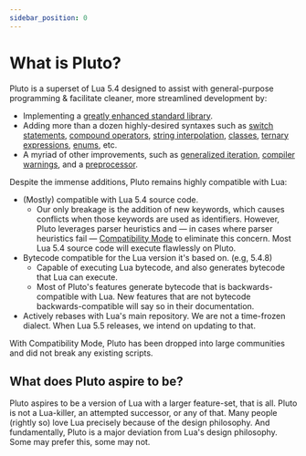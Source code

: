 ```yaml
---
sidebar_position: 0
---
```


# What is Pluto?
Pluto is a superset of Lua 5.4 designed to assist with general-purpose programming & facilitate cleaner, more streamlined development by:
- Implementing a [greatly enhanced standard library](<category/runtime-environment>).
- Adding more than a dozen highly-desired syntaxes such as [switch statements](<New Features/Switch Blocks>), [compound operators](<New Operators#compound-operators>), [string interpolation](<New Features/String Interpolation>), [classes](<New Features/Object-Oriented Programming#class-statement>), [ternary expressions](<New Features/Ternary Expressions>), [enums](<New Features/Enumerations>), etc.
- A myriad of other improvements, such as [generalized iteration](<Qol Improvements/Generalized Iteraction>), [compiler warnings](<New Features/Compiler Warnings>), and a [preprocessor](<New Features/Preprocessing>).

Despite the immense additions, Pluto remains highly compatible with Lua:
- (Mostly) compatible with Lua 5.4 source code.
  - Our only breakage is the addition of new keywords, which causes conflicts when those keywords are used as identifiers. However, Pluto leverages parser heuristics and — in cases where parser heuristics fail — [Compatibility Mode](<Compatibility#compatibility-mode>) to eliminate this concern. Most Lua 5.4 source code will execute flawlessly on Pluto.
- Bytecode compatible for the Lua version it's based on. (e.g, 5.4.8)
  - Capable of executing Lua bytecode, and also generates bytecode that Lua can execute.
  - Most of Pluto's features generate bytecode that is backwards-compatible with Lua. New features that are not bytecode backwards-compatible will say so in their documentation.
- Actively rebases with Lua's main repository. We are not a time-frozen dialect. When Lua 5.5 releases, we intend on updating to that.

With Compatibility Mode, Pluto has been dropped into large communities and did not break any existing scripts.

## What does Pluto aspire to be?
Pluto aspires to be a version of Lua with a larger feature-set, that is all. Pluto is not a Lua-killer, an attempted successor, or any of that. Many people (rightly so) love Lua precisely because of the design philosophy. And fundamentally, Pluto is a major deviation from Lua's design philosophy. Some may prefer this, some may not.